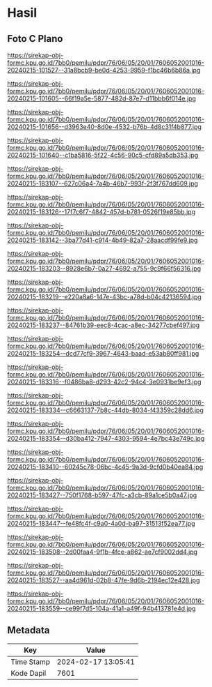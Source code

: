 # Hasil

## Foto C Plano

https://sirekap-obj-formc.kpu.go.id/7bb0/pemilu/pdpr/76/06/05/20/01/7606052001016-20240215-101527--31a8bcb9-be0d-4253-9959-f1bc46b6b86a.jpg

https://sirekap-obj-formc.kpu.go.id/7bb0/pemilu/pdpr/76/06/05/20/01/7606052001016-20240215-101605--66f19a5e-5877-482d-87e7-d11bbb6f014e.jpg

https://sirekap-obj-formc.kpu.go.id/7bb0/pemilu/pdpr/76/06/05/20/01/7606052001016-20240215-101656--d3963e40-8d0e-4532-b76b-4d8c31f4b877.jpg

https://sirekap-obj-formc.kpu.go.id/7bb0/pemilu/pdpr/76/06/05/20/01/7606052001016-20240215-101640--c1ba5816-5f22-4c56-90c5-cfd89a5db353.jpg

https://sirekap-obj-formc.kpu.go.id/7bb0/pemilu/pdpr/76/06/05/20/01/7606052001016-20240215-183107--627c06a4-7a4b-46b7-993f-2f3f767dd609.jpg

https://sirekap-obj-formc.kpu.go.id/7bb0/pemilu/pdpr/76/06/05/20/01/7606052001016-20240215-183126--17f7c6f7-4842-457d-b781-0526f19e85bb.jpg

https://sirekap-obj-formc.kpu.go.id/7bb0/pemilu/pdpr/76/06/05/20/01/7606052001016-20240215-183142--3ba77d41-c914-4b49-82a7-28aacdf99fe9.jpg

https://sirekap-obj-formc.kpu.go.id/7bb0/pemilu/pdpr/76/06/05/20/01/7606052001016-20240215-183203--8928e6b7-0a27-4692-a755-9c9f66f56316.jpg

https://sirekap-obj-formc.kpu.go.id/7bb0/pemilu/pdpr/76/06/05/20/01/7606052001016-20240215-183219--e220a8a6-147e-43bc-a78d-b04c42136594.jpg

https://sirekap-obj-formc.kpu.go.id/7bb0/pemilu/pdpr/76/06/05/20/01/7606052001016-20240215-183237--84761b39-eec8-4cac-a8ec-34277cbef497.jpg

https://sirekap-obj-formc.kpu.go.id/7bb0/pemilu/pdpr/76/06/05/20/01/7606052001016-20240215-183254--dcd77cf9-3967-4643-baad-e53ab80ff981.jpg

https://sirekap-obj-formc.kpu.go.id/7bb0/pemilu/pdpr/76/06/05/20/01/7606052001016-20240215-183316--f0486ba8-d293-42c2-94c4-3e0931be9ef3.jpg

https://sirekap-obj-formc.kpu.go.id/7bb0/pemilu/pdpr/76/06/05/20/01/7606052001016-20240215-183334--c6663137-7b8c-44db-8034-f43359c28dd6.jpg

https://sirekap-obj-formc.kpu.go.id/7bb0/pemilu/pdpr/76/06/05/20/01/7606052001016-20240215-183354--d30ba412-7947-4303-9594-4e7bc43e749c.jpg

https://sirekap-obj-formc.kpu.go.id/7bb0/pemilu/pdpr/76/06/05/20/01/7606052001016-20240215-183410--60245c78-06bc-4c45-9a3d-9cfd0b40ea84.jpg

https://sirekap-obj-formc.kpu.go.id/7bb0/pemilu/pdpr/76/06/05/20/01/7606052001016-20240215-183427--750f1768-b597-47fc-a3cb-89a1ce5b0a47.jpg

https://sirekap-obj-formc.kpu.go.id/7bb0/pemilu/pdpr/76/06/05/20/01/7606052001016-20240215-183447--fe48fc4f-c9a0-4a0d-ba97-31513f52ea77.jpg

https://sirekap-obj-formc.kpu.go.id/7bb0/pemilu/pdpr/76/06/05/20/01/7606052001016-20240215-183508--2d00faa4-9f1b-4fce-a862-ae7cf9002dd4.jpg

https://sirekap-obj-formc.kpu.go.id/7bb0/pemilu/pdpr/76/06/05/20/01/7606052001016-20240215-183527--aa4d961d-02b8-47fe-9d6b-2194ec12e428.jpg

https://sirekap-obj-formc.kpu.go.id/7bb0/pemilu/pdpr/76/06/05/20/01/7606052001016-20240215-183559--ce99f7d5-104a-41a1-a49f-94b413781e4d.jpg


## Metadata

| Key        | Value               |
| ---------- | ------------------- |
| Time Stamp | 2024-02-17 13:05:41 |
| Kode Dapil | 7601                |



